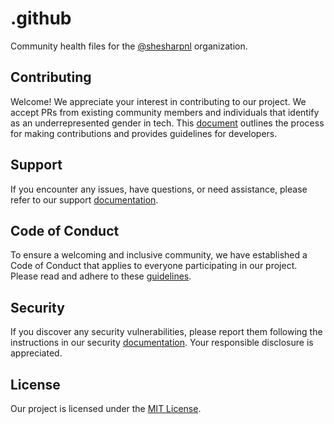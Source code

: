 # .github

Community health files for the [@shesharpnl](https://github.com/shesharpnl) organization.

## Contributing

Welcome! We appreciate your interest in contributing to our project. We accept PRs from existing community members and individuals that identify as an underrepresented gender in tech. This [document](CONTRIBUTING.md) outlines the process for making contributions and provides guidelines for developers.

## Support

If you encounter any issues, have questions, or need assistance, please refer to our support [documentation](SUPPORT.md).

## Code of Conduct

To ensure a welcoming and inclusive community, we have established a Code of Conduct that applies to everyone participating in our project. Please read and adhere to these [guidelines](CODE_OF_CONDUCT.md).

## Security

If you discover any security vulnerabilities, please report them following the instructions in our security [documentation](SECURITY.md). Your responsible disclosure is appreciated.

## License

Our project is licensed under the [MIT License](LICENSE).

